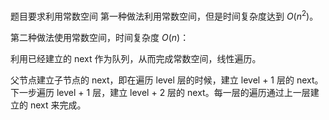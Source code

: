 题目要求利用常数空间
第一种做法利用常数空间，但是时间复杂度达到 $O(n^2)$。

第二种做法使用常数空间，时间复杂度 $O(n)$：

利用已经建立的 next 作为队列，从而完成常数空间，线性遍历。

父节点建立子节点的 next，即在遍历 level 层的时候，建立 level + 1 层的 next。下一步遍历 level + 1 层，建立 level + 2 层的 next。每一层的遍历通过上一层建立的 next 来完成。
